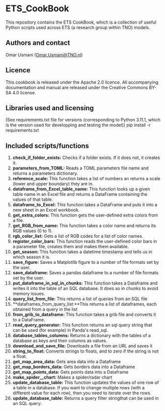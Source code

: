 # **ETS_CookBook**




This repository contains the ETS CookBook, which is a collection of useful
Python scripts used across ETS (a research group within TNO) models.

## Authors and contact
Omar Usmani (Omar.Usmani@TNO.nl)


## Licence

This cookbook is released under the Apache 2.0 licence.
All accompanying documentation and manual are released under the 
Creative Commons BY-SA 4.0 license.

## Libraries used and licensing



(See requirements.txt file for versions (corresponding to Python 3.11.1, which
is the version used for developping  and testing the model))
pip install -r requirements.txt

## Included scripts/functions



1. **check_if_folder_exists:** Checks if a folder exists.
    If it does not, it creates it.
2. **parameters_from_TOML:**  Reads a TOML parameters file name and returns
    a parameters dictionary.
3. **reference_scale:** This function takes a list of numbers an returns
    a scale (lower and upper boundary) they are in.
4. **dataframe_from_Excel_table_name:** This function looks up a given table
    name in an Excel file and returns a DataFrame containing the values of
    that table.
5. **dataframe_to_Excel:** This function takes a DataFrame and puts it into
    a new sheet in an Excel workbook.
6. **get_extra_colors:** This function gets the user-defined extra colors
    from a file.
7. **get_RGB_from_name:** This function takes a color name and returns
    its RGB values (0 to 1).
8. **rgb_color_list:** Gets a list of RGB codes for a list of color names.
9. **register_color_bars:** This function reads the user-defined color bars
    in a parameter file, creates them and makes them available.
10. **get_season:** This function takes a datetime timestamp and tells us
    in which season it is.
11. **save_figure:** Saves a Matplotlib figure to a number of file formats set
    by the user.
12. **save_dataframe:** Saves a pandas dataframe to a number of file formats
    set by the user.
13. **put_dataframe_in_sql_in_chunks:** This function takes a Dataframe and
    writes it into the table of an SQL database.
    It does so in chunks to avoid memory issues.
14. **query_list_from_file:** This returns a list of queries from an SQL file
15. **dataframes_from_query_list:**This returns a list of dataframes,
    each obtained from a query in the list
16. **from_grib_to_dataframe:**
This function takes a grib file and converts it to a DataFrame.
17. **read_query_generator:** This function returns an sql query string that
    can be used (for example) in Panda's read_sql.
18. **database_tables_columns:** Returns a dictionary with the tables of a
    database as keys and their columns as values.
19. **download_and_save_file:** Downloads a file from an URL and saves it
20. **string_to_float:** Converts strings to floats,
    and to zero if the string is not a float.
21. **get_map_area_data:** Gets area data into a Dataframe
22. **get_map_borders_data:** Gets borders data into a Dataframe
23. **get_map_points_data:** Gets points data into a Dataframe
24. **make_spider__chart:** Makes a spider/radar chart
25. **update_database_table:**
    This function updates the values
    of one row of a table in a database.
    If you want to change multiple rows (with
    a different value for each row), then you need to iterate over the rows.
26. **update_database_table:** Returns a query filter stringthat can be used
in an SQL query.

